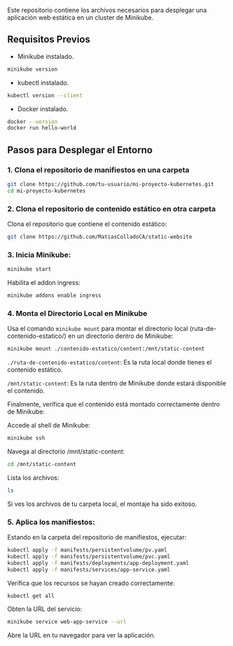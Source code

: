 Este repositorio contiene los archivos necesarios para desplegar una aplicación web estática en un cluster de Minikube.

## Requisitos Previos

- Minikube instalado.
```bash
minikube version
```

- kubectl instalado.
```bash
kubectl version --client
```

- Docker instalado.
```bash
docker --version
docker run hello-world
```

## Pasos para Desplegar el Entorno

### 1. Clona el repositorio de manifiestos en una carpeta
```bash
git clone https://github.com/tu-usuario/mi-proyecto-kubernetes.git
cd mi-proyecto-kubernetes
```

### 2. Clona el repositorio de contenido estático en otra carpeta
Clona el repositorio que contiene el contenido estático:

```bash
git clone https://github.com/MatiasColladoCA/static-website
```

### 3. Inicia Minikube:
```bash
minikube start
```

Habilita el addon ingress:
```bash
minikube addons enable ingress
```

### 4. Monta el Directorio Local en Minikube
Usa el comando `minikube mount` para montar el directorio local (ruta-de-contenido-estatico/) en un directorio dentro de Minikube:
```bash
minikube mount ./contenido-estatico/content:/mnt/static-content
```
`./ruta-de-contenido-estatico/content`: Es la ruta local donde tienes el contenido estático.

`/mnt/static-content`: Es la ruta dentro de Minikube donde estará disponible el contenido.

Finalmente, verifica que el contenido está montado correctamente dentro de Minikube:

Accede al shell de Minikube:
```bash
minikube ssh
```

Navega al directorio /mnt/static-content:
```bash
cd /mnt/static-content
```

Lista los archivos:
```bash
ls
```

Si ves los archivos de tu carpeta local, el montaje ha sido exitoso.


### 5. Aplica los manifiestos:
Estando en la carpeta del repositorio de manifiestos, ejecutar:

```bash
kubectl apply -f manifests/persistentvolume/pv.yaml
kubectl apply -f manifests/persistentvolume/pvc.yaml
kubectl apply -f manifests/deployments/app-deployment.yaml
kubectl apply -f manifests/services/app-service.yaml
```

Verifica que los recursos se hayan creado correctamente:

```bash
kubectl get all
```

Obten la URL del servicio:
```bash
minikube service web-app-service --url
```

Abre la URL en tu navegador para ver la aplicación.